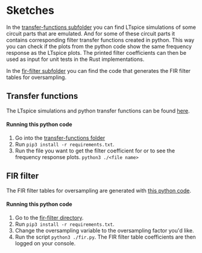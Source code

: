 # Sketches

In the [transfer-functions subfolder](./transfer-functions/) you can find LTspice simulations of some circuit parts that are emulated. And for some of these circuit parts it contains corresponding filter transfer functions created in python. This way you can check if the plots from the python code show the same frequency response as the LTspice plots. The printed filter coefficients can then be used as input for unit tests in the Rust implementations.

In the [fir-filter subfolder](./fir-filter/) you can find the code that generates the FIR filter tables for oversampling.

## Transfer functions

The LTspice simulations and python transfer functions can be found [here](./transfer-functions).

#### Running this python code

1. Go into the [transfer-functions folder](./transfer-functions)
2. Run `pip3 install -r requirements.txt`.
3. Run the file you want to get the filter coefficient for or to see the frequency response plots. `python3 ./<file name>`

## FIR filter

The FIR filter tables for oversampling are generated with [this python code](./fir-filter/fir.py).

#### Running this python code

1. Go to the [fir-filter directory](./fir-filter/).
2. Run `pip3 install -r requirements.txt`.
3. Change the oversampling variable to the oversampling factor you'd like.
4. Run the script `python3 ./fir.py`. The FIR filter table coefficients are then logged on your console.
